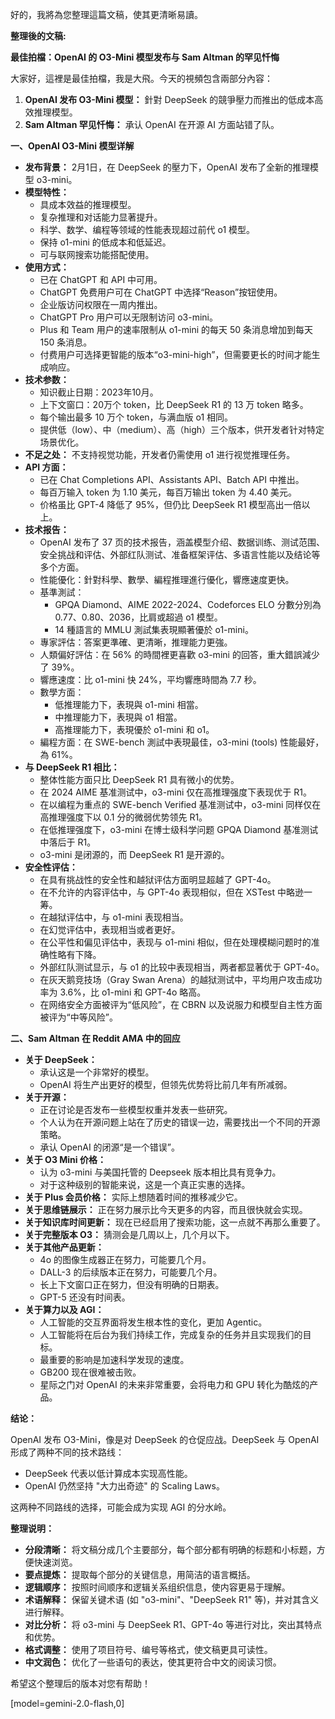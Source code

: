 好的，我將為您整理這篇文稿，使其更清晰易讀。

**整理後的文稿:**

**最佳拍檔：OpenAI 的 O3-Mini 模型发布与 Sam Altman 的罕见忏悔**

大家好，這裡是最佳拍檔，我是大飛。今天的視頻包含兩部分內容：

1.  **OpenAI 发布 O3-Mini 模型：** 針對 DeepSeek 的競爭壓力而推出的低成本高效推理模型。
2.  **Sam Altman 罕见忏悔：** 承认 OpenAI 在开源 AI 方面站错了队。

**一、OpenAI O3-Mini 模型详解**

*   **发布背景：** 2月1日，在 DeepSeek 的壓力下，OpenAI 发布了全新的推理模型 o3-mini。
*   **模型特性：**
    *   具成本效益的推理模型。
    *   复杂推理和对话能力显著提升。
    *   科学、数学、编程等领域的性能表现超过前代 o1 模型。
    *   保持 o1-mini 的低成本和低延迟。
    *   可与联网搜索功能搭配使用。
*   **使用方式：**
    *   已在 ChatGPT 和 API 中可用。
    *   ChatGPT 免费用户可在 ChatGPT 中选择“Reason”按钮使用。
    *   企业版访问权限在一周内推出。
    *   ChatGPT Pro 用户可以无限制访问 o3-mini。
    *   Plus 和 Team 用户的速率限制从 o1-mini 的每天 50 条消息增加到每天 150 条消息。
    *   付费用户可选择更智能的版本“o3-mini-high”，但需要更长的时间才能生成响应。
*   **技术参数：**
    *   知识截止日期：2023年10月。
    *   上下文窗口：20万个 token，比 DeepSeek R1 的 13 万 token 略多。
    *   每个输出最多 10 万个 token，与满血版 o1 相同。
    *   提供低（low）、中（medium）、高（high）三个版本，供开发者针对特定场景优化。
*   **不足之处：** 不支持视觉功能，开发者仍需使用 o1 进行视觉推理任务。
*   **API 方面：**
    *   已在 Chat Completions API、Assistants API、Batch API 中推出。
    *   每百万输入 token 为 1.10 美元，每百万输出 token 为 4.40 美元。
    *   价格虽比 GPT-4 降低了 95%，但仍比 DeepSeek R1 模型高出一倍以上。
*   **技术报告：**
    *   OpenAI 发布了 37 页的技术报告，涵盖模型介绍、数据训练、测试范围、安全挑战和评估、外部红队测试、准备框架评估、多语言性能以及结论等多个方面。
    *   性能優化：針對科學、數學、編程推理進行優化，響應速度更快。
    *   基準測試：
        *   GPQA Diamond、AIME 2022-2024、Codeforces ELO 分數分別為 0.77、0.80、2036，比肩或超過 o1 模型。
        *   14 種語言的 MMLU 測試集表現顯著優於 o1-mini。
    *   專家評估：答案更準確、更清晰，推理能力更強。
    *   人類偏好評估：在 56% 的時間裡更喜歡 o3-mini 的回答，重大錯誤減少了 39%。
    *   響應速度：比 o1-mini 快 24%，平均響應時間為 7.7 秒。
    *   數學方面：
        *   低推理能力下，表現與 o1-mini 相當。
        *   中推理能力下，表現與 o1 相當。
        *   高推理能力下，表現優於 o1-mini 和 o1。
    *   編程方面：在 SWE-bench 測試中表現最佳，o3-mini (tools) 性能最好，為 61%。
*   **与 DeepSeek R1 相比：**
    *   整体性能方面只比 DeepSeek R1 具有微小的优势。
    *   在 2024 AIME 基准测试中，o3-mini 仅在高推理强度下表现优于 R1。
    *   在以编程为重点的 SWE-bench Verified 基准测试中，o3-mini 同样仅在高推理强度下以 0.1 分的微弱优势领先 R1。
    *   在低推理强度下，o3-mini 在博士级科学问题 GPQA Diamond 基准测试中落后于 R1。
    *   o3-mini 是闭源的，而 DeepSeek R1 是开源的。
*   **安全性评估：**
    *   在具有挑战性的安全性和越狱评估方面明显超越了 GPT-4o。
    *   在不允许的内容评估中，与 GPT-4o 表现相似，但在 XSTest 中略逊一筹。
    *   在越狱评估中，与 o1-mini 表现相当。
    *   在幻觉评估中，表现相当或者更好。
    *   在公平性和偏见评估中，表现与 o1-mini 相似，但在处理模糊问题时的准确性略有下降。
    *   外部红队测试显示，与 o1 的比较中表现相当，两者都显著优于 GPT-4o。
    *   在灰天鹅竞技场（Gray Swan Arena）的越狱测试中，平均用户攻击成功率为 3.6%，比 o1-mini 和 GPT-4o 略高。
    *   在网络安全方面被评为“低风险”，在 CBRN 以及说服力和模型自主性方面被评为“中等风险”。

**二、Sam Altman 在 Reddit AMA 中的回应**

*   **关于 DeepSeek：**
    *   承认这是一个非常好的模型。
    *   OpenAI 将生产出更好的模型，但领先优势将比前几年有所减弱。
*   **关于开源：**
    *   正在讨论是否发布一些模型权重并发表一些研究。
    *   个人认为在开源问题上站在了历史的错误一边，需要找出一个不同的开源策略。
    *   承认 OpenAI 的闭源“是一个错误”。
*   **关于 O3 Mini 价格：**
    *   认为 o3-mini 与美国托管的 Deepseek 版本相比具有竞争力。
    *   对于这种级别的智能来说，这是一个真正实惠的选择。
*   **关于 Plus 会员价格：** 实际上想随着时间的推移减少它。
*   **关于思维链展示：** 正在努力展示比今天更多的内容，而且很快就会实现。
*   **关于知识库时间更新：** 现在已经启用了搜索功能，这一点就不再那么重要了。
*   **关于完整版本 O3：** 猜测会是几周以上，几个月以下。
*   **关于其他产品更新：**
    *   4o 的图像生成器正在努力，可能要几个月。
    *   DALL-3 的后续版本正在努力，可能要几个月。
    *   长上下文窗口正在努力，但没有明确的日期表。
    *   GPT-5 还没有时间表。
*   **关于算力以及 AGI：**
    *   人工智能的交互界面将发生根本性的变化，更加 Agentic。
    *   人工智能将在后台为我们持续工作，完成复杂的任务并且实现我们的目标。
    *   最重要的影响是加速科学发现的速度。
    *   GB200 现在很难被击败。
    *   星际之门对 OpenAI 的未来非常重要，会将电力和 GPU 转化为酷炫的产品。

**结论：**

OpenAI 发布 O3-Mini，像是对 DeepSeek 的仓促应战。DeepSeek 与 OpenAI 形成了两种不同的技术路线：

*   DeepSeek 代表以低计算成本实现高性能。
*   OpenAI 仍然坚持 "大力出奇迹" 的 Scaling Laws。

这两种不同路线的选择，可能会成为实现 AGI 的分水岭。

**整理说明：**

*   **分段清晰：** 将文稿分成几个主要部分，每个部分都有明确的标题和小标题，方便快速浏览。
*   **要点提炼：** 提取每个部分的关键信息，用简洁的语言概括。
*   **逻辑顺序：** 按照时间顺序和逻辑关系组织信息，使内容更易于理解。
*   **术语解释：** 保留关键术语 (如 "o3-mini"、"DeepSeek R1" 等)，并对其含义进行解释。
*   **对比分析：** 将 o3-mini 与 DeepSeek R1、GPT-4o 等进行对比，突出其特点和优势。
*   **格式调整：** 使用了项目符号、编号等格式，使文稿更具可读性。
*   **中文润色：**  优化了一些语句的表达，使其更符合中文的阅读习惯。

希望这个整理后的版本对您有帮助！

[model=gemini-2.0-flash,0]
